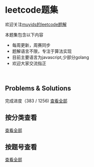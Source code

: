 # leetcode题集

欢迎关注[muyids的leetcode题解](https://github.com/muyids/leetcode)

本题集包含以下内容

- 每周更新，周赛同步
- 题解语言不限，专注于算法实现
- 目前主要语言为javascript,少部分golang
- 欢迎大家交流指正

&nbsp;


## Problems & Solutions
完成进度（383 / 1256) [查看全部](./TOC-By-ID.md)

## 按分类查看

[查看全部](./TOC-By-Tag.md)

## 按题号查看

[查看全部](./TOC-By-ID.md)


